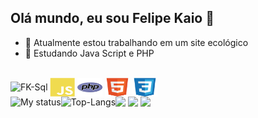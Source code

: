 ## Olá mundo, eu sou Felipe Kaio 👋

- 🔭 Atualmente estou trabalhando em um site ecológico
- 🌱 Estudando Java Script e PHP

<div style="display: inline_block"><br>
  <img align="center" alt="FK-Sql" height="50" width="60" src="https://cdn.jsdelivr.net/gh/devicons/devicon@latest/icons/mysql/mysql-plain-wordmark.svg" />
  <img align="center" alt="FK-Js" height="30" width="40" src="https://raw.githubusercontent.com/devicons/devicon/master/icons/javascript/javascript-plain.svg">
  <img align="center" alt="FK-PHP" height="30" width="40" src="https://raw.githubusercontent.com/devicons/devicon/master/icons/php/php-original.svg">
  <img align="center" alt="FK-HTML" height="30" width="40" src="https://raw.githubusercontent.com/devicons/devicon/master/icons/html5/html5-original.svg">
  <img align="center" alt="FK-CSS" height="30" width="40" src="https://raw.githubusercontent.com/devicons/devicon/master/icons/css3/css3-original.svg">
  
</div>

<img alt="My status" align="left" height="47%" src="https://github-readme-stats.vercel.app/api?username=Felipe-Kaio&show_icons=true&theme=tokyonight"/>
<img alt="Top-Langs" align="left" height="47%" src="https://github-readme-stats.vercel.app/api/top-langs/?username=Felipe-Kaio&layout=compact&show_icons=true&theme=tokyonight"/>

<div> 
  <a href="https://instagram.com/felipe.fk7" target="_blank"><img src="https://img.shields.io/badge/-Instagram-%23E4405F?style=for-the-badge&logo=instagram&logoColor=white" target="_blank"></a>
  <a href="mailto:felipekaiobarr@gmail.com"><img src="https://img.shields.io/badge/-Gmail-%23333?style=for-the-badge&logo=gmail&logoColor=white" target="_blank"></a>
  <a href="https://www.linkedin.com/in/" target="_blank"><img src="https://img.shields.io/badge/-LinkedIn-%230077B5?style=for-the-badge&logo=linkedin&logoColor=white" target="_blank"></a> 
  
</div>
